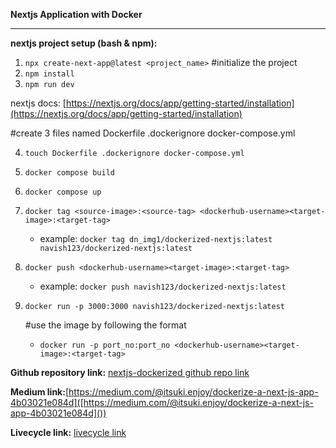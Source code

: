 **Nextjs Application with Docker**

---

**nextjs project setup (bash & npm):**

1. `npx create-next-app@latest <project_name>` #initialize the project
2. `npm install`
3. `npm run dev`

nextjs docs: [https://nextjs.org/docs/app/getting-started/installation](https://nextjs.org/docs/app/getting-started/installation)

#create 3 files named Dockerfile .dockerignore docker-compose.yml

4. `touch Dockerfile .dockerignore docker-compose.yml`
5. `docker compose build`
6. `docker compose up`
7. `docker tag <source-image>:<source-tag> <dockerhub-username><target-image>:<target-tag>`

   - example: `docker tag dn_img1/dockerized-nextjs:latest navish123/dockerized-nextjs:latest`
8. `docker push <dockerhub-username><target-image>:<target-tag>`

   * example: `docker push navish123/dockerized-nextjs:latest`
9. `docker run -p 3000:3000 navish123/dockerized-nextjs:latest`

   #use the image by following the format

   - `docker run -p port_no:port_no <dockerhub-username><target-image>:<target-tag>`

**Github repository link:** [nextjs-dockerized github repo link](https://github.com/Navishh/nextjs-dockerized)

**Medium link:**[https://medium.com/@itsuki.enjoy/dockerize-a-next-js-app-4b03021e084d]([https://medium.com/@itsuki.enjoy/dockerize-a-next-js-app-4b03021e084d]())

**Livecycle link:** [livecycle link](https://livecycle.io/)
